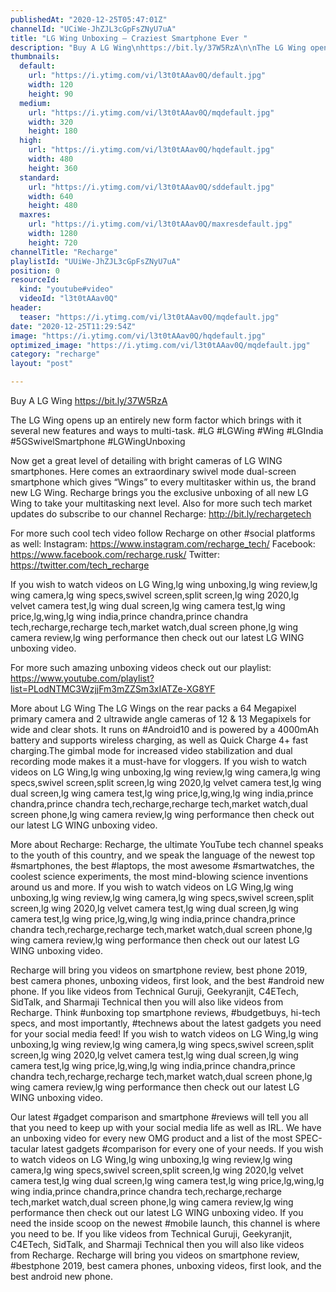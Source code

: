 ```yaml
---
publishedAt: "2020-12-25T05:47:01Z"
channelId: "UCiWe-JhZJL3cGpFsZNyU7uA"
title: "LG Wing Unboxing – Craziest Smartphone Ever ​"
description: "Buy A LG Wing\nhttps://bit.ly/37W5RzA\n\nThe LG Wing opens up an entirely new form factor which brings with it several new features and ways to multi-task. #LG #LGWing #Wing #LGIndia #5GSwivelSmartphone #LGWingUnboxing\n\nNow get a great level of detailing with bright cameras of LG WING smartphones. Here comes an extraordinary swivel mode dual-screen smartphone which gives “Wings” to every multitasker within us, the brand new LG Wing. Recharge brings you the exclusive unboxing of all new LG Wing to take your multitasking next level. Also for more such tech market updates do subscribe to our channel Recharge: http://bit.ly/rechargetech\n\nFor more such cool tech video follow Recharge on other #social platforms as well:\nInstagram: https://www.instagram.com/recharge_tech/\nFacebook: https://www.facebook.com/recharge.rusk/\nTwitter: https://twitter.com/tech_recharge\n\nIf you wish to watch videos on LG Wing,lg wing unboxing,lg wing review,lg wing camera,lg wing specs,swivel screen,split screen,lg wing 2020,lg velvet camera test,lg wing dual screen,lg wing camera test,lg wing price,lg,wing,lg wing india,prince chandra,prince chandra tech,recharge,recharge tech,market watch,dual screen phone,lg wing camera review,lg wing performance then check out our latest LG WING unboxing video.\n\nFor more such amazing unboxing videos check out our playlist: https://www.youtube.com/playlist?list=PLodNTMC3WzjjFm3mZZSm3xIATZe-XG8YF\n\nMore about LG Wing\nThe LG Wings on the rear packs a 64 Megapixel primary camera and 2 ultrawide angle cameras of 12 & 13 Megapixels for wide and clear shots. It runs on #Android10 and is powered by a 4000mAh battery and supports wireless charging, as well as Quick Charge 4+ fast charging.The gimbal mode for increased video stabilization and dual recording mode makes it a must-have for vloggers.  If you wish to watch videos on LG Wing,lg wing unboxing,lg wing review,lg wing camera,lg wing specs,swivel screen,split screen,lg wing 2020,lg velvet camera test,lg wing dual screen,lg wing camera test,lg wing price,lg,wing,lg wing india,prince chandra,prince chandra tech,recharge,recharge tech,market watch,dual screen phone,lg wing camera review,lg wing performance then check out our latest LG WING unboxing video.\n\nMore about Recharge: \nRecharge, the ultimate YouTube tech channel speaks to the youth of this country, and we speak the language of the newest top #smartphones, the best #laptops, the most awesome #smartwatches, the coolest science experiments, the most mind-blowing science inventions around us and more. If you wish to watch videos on LG Wing,lg wing unboxing,lg wing review,lg wing camera,lg wing specs,swivel screen,split screen,lg wing 2020,lg velvet camera test,lg wing dual screen,lg wing camera test,lg wing price,lg,wing,lg wing india,prince chandra,prince chandra tech,recharge,recharge tech,market watch,dual screen phone,lg wing camera review,lg wing performance then check out our latest LG WING unboxing video.\n\nRecharge will bring you videos on smartphone review, best phone 2019, best camera phones, unboxing videos, first look, and the best #android new phone. If you like videos from Technical Guruji, Geekyranjit, C4ETech, SidTalk, and Sharmaji Technical then you will also like videos from Recharge. Think #unboxing top smartphone reviews, #budgetbuys, hi-tech specs, and most importantly, #technews about the latest gadgets you need for your social media feed! If you wish to watch videos on LG Wing,lg wing unboxing,lg wing review,lg wing camera,lg wing specs,swivel screen,split screen,lg wing 2020,lg velvet camera test,lg wing dual screen,lg wing camera test,lg wing price,lg,wing,lg wing india,prince chandra,prince chandra tech,recharge,recharge tech,market watch,dual screen phone,lg wing camera review,lg wing performance then check out our latest LG WING unboxing video.\n\nOur latest #gadget comparison and smartphone #reviews will tell you all that you need to keep up with your social media life as well as IRL. We have an unboxing video for every new OMG product and a list of the most SPEC-tacular latest gadgets #comparison for every one of your needs. If you wish to watch videos on LG Wing,lg wing unboxing,lg wing review,lg wing camera,lg wing specs,swivel screen,split screen,lg wing 2020,lg velvet camera test,lg wing dual screen,lg wing camera test,lg wing price,lg,wing,lg wing india,prince chandra,prince chandra tech,recharge,recharge tech,market watch,dual screen phone,lg wing camera review,lg wing performance then check out our latest LG WING unboxing video. If you need the inside scoop on the newest #mobile launch, this channel is where you need to be. If you like videos from Technical Guruji, Geekyranjit, C4ETech, SidTalk, and Sharmaji Technical then you will also like videos from Recharge. Recharge will bring you videos on smartphone review, #bestphone 2019, best camera phones, unboxing videos, first look, and the best android new phone."
thumbnails:
  default:
    url: "https://i.ytimg.com/vi/l3t0tAAav0Q/default.jpg"
    width: 120
    height: 90
  medium:
    url: "https://i.ytimg.com/vi/l3t0tAAav0Q/mqdefault.jpg"
    width: 320
    height: 180
  high:
    url: "https://i.ytimg.com/vi/l3t0tAAav0Q/hqdefault.jpg"
    width: 480
    height: 360
  standard:
    url: "https://i.ytimg.com/vi/l3t0tAAav0Q/sddefault.jpg"
    width: 640
    height: 480
  maxres:
    url: "https://i.ytimg.com/vi/l3t0tAAav0Q/maxresdefault.jpg"
    width: 1280
    height: 720
channelTitle: "Recharge"
playlistId: "UUiWe-JhZJL3cGpFsZNyU7uA"
position: 0
resourceId:
  kind: "youtube#video"
  videoId: "l3t0tAAav0Q"
header:
  teaser: "https://i.ytimg.com/vi/l3t0tAAav0Q/mqdefault.jpg"
date: "2020-12-25T11:29:54Z"
image: "https://i.ytimg.com/vi/l3t0tAAav0Q/hqdefault.jpg"
optimized_image: "https://i.ytimg.com/vi/l3t0tAAav0Q/mqdefault.jpg"
category: "recharge"
layout: "post"

---
```

Buy A LG Wing
https://bit.ly/37W5RzA

The LG Wing opens up an entirely new form factor which brings with it several new features and ways to multi-task. #LG #LGWing #Wing #LGIndia #5GSwivelSmartphone #LGWingUnboxing

Now get a great level of detailing with bright cameras of LG WING smartphones. Here comes an extraordinary swivel mode dual-screen smartphone which gives “Wings” to every multitasker within us, the brand new LG Wing. Recharge brings you the exclusive unboxing of all new LG Wing to take your multitasking next level. Also for more such tech market updates do subscribe to our channel Recharge: http://bit.ly/rechargetech

For more such cool tech video follow Recharge on other #social platforms as well:
Instagram: https://www.instagram.com/recharge_tech/
Facebook: https://www.facebook.com/recharge.rusk/
Twitter: https://twitter.com/tech_recharge

If you wish to watch videos on LG Wing,lg wing unboxing,lg wing review,lg wing camera,lg wing specs,swivel screen,split screen,lg wing 2020,lg velvet camera test,lg wing dual screen,lg wing camera test,lg wing price,lg,wing,lg wing india,prince chandra,prince chandra tech,recharge,recharge tech,market watch,dual screen phone,lg wing camera review,lg wing performance then check out our latest LG WING unboxing video.

For more such amazing unboxing videos check out our playlist: https://www.youtube.com/playlist?list=PLodNTMC3WzjjFm3mZZSm3xIATZe-XG8YF

More about LG Wing
The LG Wings on the rear packs a 64 Megapixel primary camera and 2 ultrawide angle cameras of 12 & 13 Megapixels for wide and clear shots. It runs on #Android10 and is powered by a 4000mAh battery and supports wireless charging, as well as Quick Charge 4+ fast charging.The gimbal mode for increased video stabilization and dual recording mode makes it a must-have for vloggers.  If you wish to watch videos on LG Wing,lg wing unboxing,lg wing review,lg wing camera,lg wing specs,swivel screen,split screen,lg wing 2020,lg velvet camera test,lg wing dual screen,lg wing camera test,lg wing price,lg,wing,lg wing india,prince chandra,prince chandra tech,recharge,recharge tech,market watch,dual screen phone,lg wing camera review,lg wing performance then check out our latest LG WING unboxing video.

More about Recharge: 
Recharge, the ultimate YouTube tech channel speaks to the youth of this country, and we speak the language of the newest top #smartphones, the best #laptops, the most awesome #smartwatches, the coolest science experiments, the most mind-blowing science inventions around us and more. If you wish to watch videos on LG Wing,lg wing unboxing,lg wing review,lg wing camera,lg wing specs,swivel screen,split screen,lg wing 2020,lg velvet camera test,lg wing dual screen,lg wing camera test,lg wing price,lg,wing,lg wing india,prince chandra,prince chandra tech,recharge,recharge tech,market watch,dual screen phone,lg wing camera review,lg wing performance then check out our latest LG WING unboxing video.

Recharge will bring you videos on smartphone review, best phone 2019, best camera phones, unboxing videos, first look, and the best #android new phone. If you like videos from Technical Guruji, Geekyranjit, C4ETech, SidTalk, and Sharmaji Technical then you will also like videos from Recharge. Think #unboxing top smartphone reviews, #budgetbuys, hi-tech specs, and most importantly, #technews about the latest gadgets you need for your social media feed! If you wish to watch videos on LG Wing,lg wing unboxing,lg wing review,lg wing camera,lg wing specs,swivel screen,split screen,lg wing 2020,lg velvet camera test,lg wing dual screen,lg wing camera test,lg wing price,lg,wing,lg wing india,prince chandra,prince chandra tech,recharge,recharge tech,market watch,dual screen phone,lg wing camera review,lg wing performance then check out our latest LG WING unboxing video.

Our latest #gadget comparison and smartphone #reviews will tell you all that you need to keep up with your social media life as well as IRL. We have an unboxing video for every new OMG product and a list of the most SPEC-tacular latest gadgets #comparison for every one of your needs. If you wish to watch videos on LG Wing,lg wing unboxing,lg wing review,lg wing camera,lg wing specs,swivel screen,split screen,lg wing 2020,lg velvet camera test,lg wing dual screen,lg wing camera test,lg wing price,lg,wing,lg wing india,prince chandra,prince chandra tech,recharge,recharge tech,market watch,dual screen phone,lg wing camera review,lg wing performance then check out our latest LG WING unboxing video. If you need the inside scoop on the newest #mobile launch, this channel is where you need to be. If you like videos from Technical Guruji, Geekyranjit, C4ETech, SidTalk, and Sharmaji Technical then you will also like videos from Recharge. Recharge will bring you videos on smartphone review, #bestphone 2019, best camera phones, unboxing videos, first look, and the best android new phone.